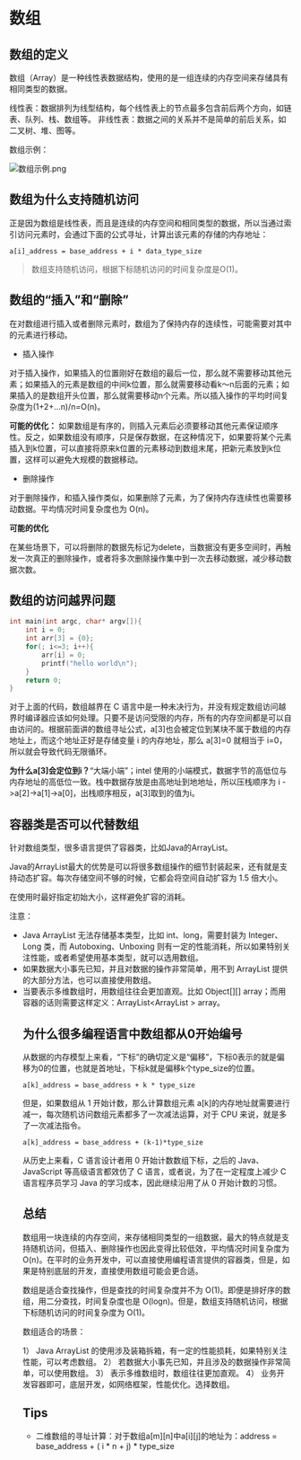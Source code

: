 # 数组

## 数组的定义

数组（Array）是一种线性表数据结构，使用的是一组连续的内存空间来存储具有相同类型的数据。

线性表：数据排列为线型结构，每个线性表上的节点最多包含前后两个方向，如链表、队列、栈、数组等。
非线性表：数据之间的关系并不是简单的前后关系，如二叉树、堆、图等。

数组示例：

![数组示例.png](https://static001.geekbang.org/resource/image/98/c4/98df8e702b14096e7ee4a5141260cdc4.jpg)

## 数组为什么支持随机访问

正是因为数组是线性表，而且是连续的内存空间和相同类型的数据，所以当通过索引访问元素时，会通过下面的公式寻址，计算出该元素的存储的内存地址：

```text
a[i]_address = base_address + i * data_type_size
```

> 数组支持随机访问，根据下标随机访问的时间复杂度是O(1)。

## 数组的“插入”和“删除”

在对数组进行插入或者删除元素时，数组为了保持内存的连续性，可能需要对其中的元素进行移动。

* 插入操作

对于插入操作，如果插入的位置刚好在数组的最后一位，那么就不需要移动其他元素；如果插入的元素是数组的中间k位置，那么就需要移动看k～n后面的元素；如果插入的是数组开头位置，那么就需要移动n个元素。所以插入操作的平均时间复杂度为(1+2+…n)/n=O(n)。

**可能的优化：** 如果数组是有序的，则插入元素后必须要移动其他元素保证顺序性。反之，如果数组没有顺序，只是保存数据，在这种情况下，如果要将某个元素插入到k位置，可以直接将原来k位置的元素移动到数组末尾，把新元素放到k位置，这样可以避免大规模的数据移动。

* 删除操作

对于删除操作，和插入操作类似，如果删除了元素，为了保持内存连续性也需要移动数据。平均情况时间复杂度也为 O(n)。

**可能的优化**

在某些场景下，可以将删除的数据先标记为delete，当数据没有更多空间时，再触发一次真正的删除操作，或者将多次删除操作集中到一次去移动数据，减少移动数据次数。

## 数组的访问越界问题

```c
int main(int argc, char* argv[]){
    int i = 0;
    int arr[3] = {0};
    for(; i<=3; i++){
        arr[i] = 0;
        printf("hello world\n");
    }
    return 0;
}
```

对于上面的代码，数组越界在 C 语言中是一种未决行为，并没有规定数组访问越界时编译器应该如何处理。只要不是访问受限的内存，所有的内存空间都是可以自由访问的。根据前面讲的数组寻址公式，a[3]也会被定位到某块不属于数组的内存地址上，而这个地址正好是存储变量 i 的内存地址，那么 a[3]=0 就相当于 i=0，所以就会导致代码无限循环。

**为什么a[3]会定位到i？**“大端小端”；intel 使用的小端模式，数据字节的高低位与内存地址的高低位一致。栈中数据存放是由高地址到地地址，所以压栈顺序为 i ->a[2]->a[1]->a[0]，出栈顺序相反，a[3]取到的值为i。

## 容器类是否可以代替数组

针对数组类型，很多语言提供了容器类，比如Java的ArrayList。

Java的ArrayList最大的优势是可以将很多数组操作的细节封装起来，还有就是支持动态扩容。每次存储空间不够的时候，它都会将空间自动扩容为 1.5 倍大小。

在使用时最好指定初始大小，这样避免扩容的消耗。

注意：

* Java ArrayList 无法存储基本类型，比如 int、long，需要封装为 Integer、Long 类，而 Autoboxing、Unboxing 则有一定的性能消耗，所以如果特别关注性能，或者希望使用基本类型，就可以选用数组。
* 如果数据大小事先已知，并且对数据的操作非常简单，用不到 ArrayList 提供的大部分方法，也可以直接使用数组。
* 当要表示多维数组时，用数组往往会更加直观。比如 Object[][] array；而用容器的话则需要这样定义：ArrayList<ArrayList<object> > array。

## 为什么很多编程语言中数组都从0开始编号

从数据的内存模型上来看，“下标”的确切定义是“偏移”，下标0表示的就是偏移为0的位置，也就是首地址，下标k就是偏移k个type_size的位置。

```text
a[k]_address = base_address + k * type_size
```

但是，如果数组从 1 开始计数，那么计算数组元素 a[k]的内存地址就需要进行减一，每次随机访问数组元素都多了一次减法运算，对于 CPU 来说，就是多了一次减法指令。

```text
a[k]_address = base_address + (k-1)*type_size
```

从历史上来看，C 语言设计者用 0 开始计数数组下标，之后的 Java、JavaScript 等高级语言都效仿了 C 语言，或者说，为了在一定程度上减少 C 语言程序员学习 Java 的学习成本，因此继续沿用了从 0 开始计数的习惯。

## 总结

数组用一块连续的内存空间，来存储相同类型的一组数据，最大的特点就是支持随机访问，但插入、删除操作也因此变得比较低效，平均情况时间复杂度为 O(n)。在平时的业务开发中，可以直接使用编程语言提供的容器类，但是，如果是特别底层的开发，直接使用数组可能会更合适。

数组是适合查找操作，但是查找的时间复杂度并不为 O(1)。即便是排好序的数组，用二分查找，时间复杂度也是 O(logn)。但是，数组支持随机访问，根据下标随机访问的时间复杂度为 O(1)。

数组适合的场景：

1） Java ArrayList 的使用涉及装箱拆箱，有一定的性能损耗，如果特别关注性能，可以考虑数组。
2） 若数据大小事先已知，并且涉及的数据操作非常简单，可以使用数组。
3） 表示多维数组时，数组往往更加直观。
4） 业务开发容器即可，底层开发，如网络框架，性能优化。选择数组。

## Tips

* 二维数组的寻址计算：对于数组a[m][n]中a[i][j]的地址为：address = base_address + ( i * n + j) * type_size
